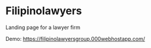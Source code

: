 # Filipinolawyers
Landing page for a lawyer firm

Demo: https://filipinolawyersgroup.000webhostapp.com/
